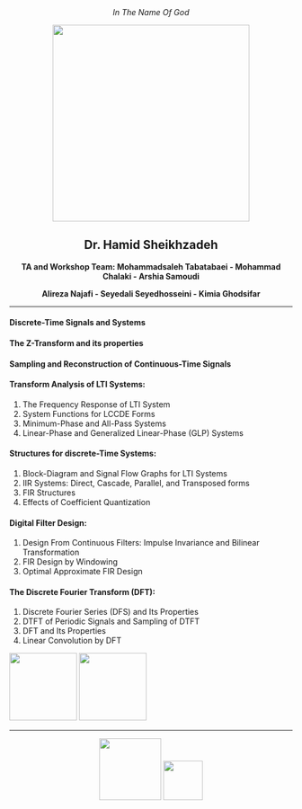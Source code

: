 <div align="center">
<i>In The Name Of God</i>
<p>
<img src="https://user-images.githubusercontent.com/47852354/138606939-53c2ec1d-b641-461f-a523-13dca01447dd.PNG" width="350">
</p>
 
## Dr. Hamid Sheikhzadeh
 
<b> TA and Workshop Team: Mohammadsaleh Tabatabaei - Mohammad Chalaki - Arshia Samoudi
 
 Alireza Najafi - Seyedali Seyedhosseini - Kimia Ghodsifar </b>

---
</div>


#### Discrete-Time Signals and Systems
#### The Z-Transform and its properties
#### Sampling and Reconstruction of Continuous-Time Signals
#### Transform Analysis of LTI Systems:
1. The Frequency Response of LTI System 
2. System Functions for LCCDE Forms 
3. Minimum-Phase and All-Pass Systems 
4. Linear-Phase and Generalized Linear-Phase (GLP) Systems

#### Structures for discrete-Time Systems: 
1. Block-Diagram and Signal Flow Graphs for LTI Systems 
2. IIR Systems: Direct, Cascade, Parallel, and Transposed forms 
3. FIR Structures
4. Effects of Coefficient Quantization

#### Digital Filter Design:
1. Design From Continuous Filters: Impulse Invariance and Bilinear Transformation 
2. FIR Design by Windowing 
3. Optimal Approximate FIR Design

#### The Discrete Fourier Transform (DFT):
1. Discrete Fourier Series (DFS) and Its Properties 
2. DTFT of Periodic Signals and Sampling of DTFT 
3. DFT and Its Properties 
4. Linear Convolution by DFT

<p>
<img src="https://user-images.githubusercontent.com/47852354/138497839-11dfd176-7006-4a3a-85c8-2bc27988501c.jpg" width="120">
<img src="https://user-images.githubusercontent.com/47852354/138607654-f98ac1cd-358b-4988-af16-28f2fdb050f4.png" width="120">
</p>

---

<div align="center">
<p>
 <img src="https://user-images.githubusercontent.com/47852354/138564509-b5dffb4e-f48b-4db5-b8a4-1385ef2b22c8.png" width="110">
 <img src="https://user-images.githubusercontent.com/47852354/138607395-e18bfc7a-204c-495a-914f-bd5cf8436ca4.jpg" width="70">
</p>
</DIV>
